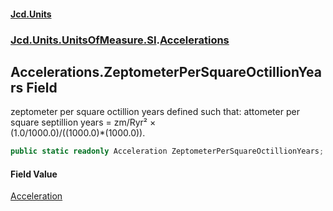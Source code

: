 #### [Jcd.Units](index.md 'index')
### [Jcd.Units.UnitsOfMeasure.SI](Jcd.Units.UnitsOfMeasure.SI.md 'Jcd.Units.UnitsOfMeasure.SI').[Accelerations](Accelerations.md 'Jcd.Units.UnitsOfMeasure.SI.Accelerations')

## Accelerations.ZeptometerPerSquareOctillionYears Field

zeptometer per square octillion years defined such that: attometer per square septillion years = zm/Ryr² ×  
(1.0/1000.0)/((1000.0)*(1000.0)).

```csharp
public static readonly Acceleration ZeptometerPerSquareOctillionYears;
```

#### Field Value
[Acceleration](Acceleration.md 'Jcd.Units.UnitTypes.Acceleration')